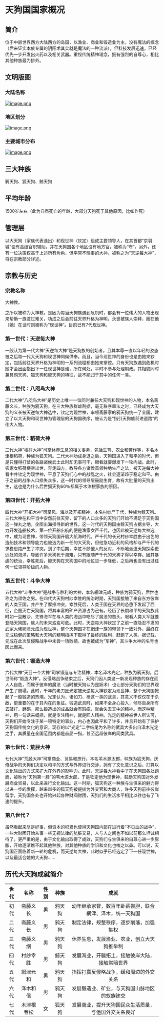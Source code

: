 # 天狗国国家概况

## 简介

位于中层世界西方大陆西方的岛国，以渔业、商业和锻造业为主，没有魔法的概念（后来证实本族专属的阴阳术其实就是魔法的一种流派），但科技发展迅速，已经优先一步开发出火药以及相关武器。重视传统精神理念，拥有强烈的自尊心，相比其他种族最为排外。

## 文明版图

### 大陆名称
[![image.png](https://i.postimg.cc/0QWwkbY7/image.png)](https://postimg.cc/HcMx3WPL)

### 地区划分
[![image.png](https://i.postimg.cc/xdBwWP7m/image.png)](https://postimg.cc/SX719cmQ)

### 主要城市分布
[![image.png](https://i.postimg.cc/DfSgWTS7/image.png)](https://postimg.cc/rzLWb7GH)

## 三大种族

鸦天狗、狐天狗、鲸天狗

## 平均年龄

1500岁左右（此为自然死亡的年龄，大部分天狗死于其他原因，比如作死）

## 管理层

以大天狗（家族代表选出）和现世神（钦定）组成主要领导人，在其首都“京羽城”设有高级官职辅助，并在天狗国各个地区设有地方官，被称为“守”。另外，还有一位决策权高于上述所有角色，但平常不理事的大神，被称之为“天逆每大神”，将在宗教部分详述。

## 宗教与历史

### 宗教名称

大神教。

之所以被称为大神教，是因为每当天狗族遇到危机时，都会有一位伟大的人物出现来帮助一族渡过难关，功成之后会前往天界升格为神明，永世被族人崇拜，而在他（她）在世时则被称为“现世神”。目前已有7代现世神。

### 第一世代：天逆每大神

一般认为第一代大神“天逆每大神”是天狗族的创始者，且其本尊一直以年轻的姿态被之后每一代大天狗和现世神伺候供奉。而且，当今现世神的身份也是由她来钦定，包括前往天界升格为神明的一系列流程都由她来掌控。只有天狗族遇到危机时她才会出面指出下一任现世神是谁，所在何处，平时不参与处理朝政。其相貌同时兼具鸦天狗、狐天狗和鲸天狗的特征，故不能归于其中的任何一类。

### 第二世代：八咫鸟大神

二代大神“八咫鸟大神”是历史上唯一一位同时兼任大天狗和现世神的人物，本名斋藤义长，种族为鸦天狗。在三大种族群雄割据，毫无秩序章法之时，已经成为大天狗的义长被天逆每大神选中，钦定为现世神，率领斋藤家的鸦天狗统一了全国，建立了以大天狗和现世神为管理层的天狗国秩序，被认为是“指引天狗族前进道路”的伟大人物。

### 第三世代：稻荷大神

三代大神“稻荷大神”司掌休养生息的相关事务，包括生育、农业和劳作等，本名木津根稻荷，种族为狐天狗。二代大神功成身退之后，天狗国进入了和平的时代，但是只懂得打仗的各路诸侯武士此时却无事可干，眼看就要爆发下一轮内战。此时，农家女稻荷横空出世，奔走四方，教导各方诸侯首领种地生产之法，被天逆每大神看中并钦定为现世神，平息了天狗们心中的战乱之火，社会逐渐趋于稳定和平。由于之前的战争人口损失众多，这一时代的领导层鼓励生育，故有大批量的天狗出生，这也是为什么后世狐天狗60％都属于木津根家族的原因。

### 第四世代：开拓大神

四代大神“开拓大神”司掌风、海以及开拓精神，本名村纱严千代，种族为鲸天狗。三代大神在和平当中安然前往天界，留下的人口众多的天狗们开始不满足于天狗国这一弹丸之地，企图出海探寻新的世界。这一时代的天狗国由鲸天狗占据主导，大力开发造船技术，第一位开船出航的便是渔家女严千代，也因此被天逆每大神选中，成为现世神，带领天狗国开启大航海时代。严千代的长兄村纱幸胜由于出色的造船技术和领导能力也被选为新一任的大天狗，但他急功近利的风格却与严千代的求稳思路产生了冲突。到了中后期，幸胜不顾他人的反对，不断地派遣天狗探索更远处的海洋，导致许多天狗死于海难，只有跟随严千代的天狗才得以幸存。因其暴虐的统治，幸胜死后，鲸天狗在天狗国中的地位进一步降低，之后再也没有出过任何一位领导阶级的人物。

### 第五世代：斗争大神

五代大神“斗争大神”是战争与胜利的大神，本名網津元成，种族为鸦天狗，后世也称之为须佐之男。在四代大天狗村纱幸胜的统治时期，天狗国接触了来自东方彼岸的人类王国，并产生了摩擦冲突，幸胜死后，人类王国在天界的怂恿下发起了西征，企图灭亡天狗国，将其丰富的矿产资源占为己有。经历了长期和平的天狗族此时如一盘散沙，先锋海军在与人类的海战中吃尽了魔法的苦头。眼看人类大军就要登陆天狗国，族人的未来岌岌可危。此时，天逆每大神钦定了之前一直隐忍不发的武家大佬網津元成为现世神，整个天狗国才在網津一族的带领下一致对外，最终在元成稳健的策略和大天狗的精明指挥下取得了最终的胜利，赶跑了人类。据记载，元成在此次反侵略战争中未尝一场败绩，故也被成为“军神”，其斗争大神的名号也因此而来。

### 第六世代：锻造大神

六代大神“天目一个大神”司掌锻造与专注精神，本名泽木光定，种族为鸦天狗，后世简称“锻造大神”。反侵略战争结束之后，天狗们因人类这一新发现种族的存在而人人自危，而属于彼岸的魔法（当时被天狗认为是妖术）也让部分天狗们的世界观产生了崩塌。此时，千年的老刀匠光定被天逆每大神钦定为现世神，整个天狗国掀起了一股锻造的热潮。光定认为，诸如刀、枪这一类的武具，其意义不仅仅在于杀敌，更重要的在于其内在的象征。锻造武具时，如果不全身心投入，倾尽自身所有去敲打、磨砺，那么锻造出的成品就会有瑕疵，就会失去其中的精神。而这种精神，用一句话来概括，就是专注精神，就是匠人精神。光定的精神被世人所认可，天狗们开始专注于某一项特定的事业，内心也因此平和了许多，并且开始有了保护天狗国传统文化的意识。现存的以“光定”二字结尾为名称的武具大多出自泽木光定之手，其质量在全国范围内都是首屈一指，甚至远超彼岸的同类武具。

### 第七世代：荒胫大神

七代大神“荒胫大神”司掌商业、贸易和旅行，本名苇木源太郎，种族为狐天狗。厌倦战争的天狗们决定以和平的方式与外界进行交涉，拥有了文化意识之后，打算以文化输出的方式来扩大在外界的影响力。此时，天逆每大神看中了在天狗国各处跑商，被称为“天狗第一胫”的苇木源太郎，于是钦定他为现世神，鼓励天狗国对外发展商业贸易，以此来进行文化输出。这一时期，狐天狗这一种族与生俱来的魅力得以进一步的发挥，越来越多的狐天狗被提拔为外交官和大商人，许多天狗前往彼岸留学，天狗国各处也开始兴起各种财阀财团，天狗们的生活水平相比以往也有了飞速的提升。

### 第八世代？

虽然看起来尽是好事，但资本的积累也使得天狗国内部在进行着“不见血的战争”，一些大财团开始从事一些无视法律的肮脏交易，人与人之间也不如以前那么坦诚相待了。更严重的是，由于文化输出取得了成效，天狗们与生俱来的自尊心进一步膨胀，开始逐渐瞧不起其他种族，对其他种族的学识和文化也嗤之以鼻。可以说，天狗国正面临着新一轮的危机，而天逆每大神，此时似乎已经选定了下一任现世神，以及最适合她的大天狗……

## 历代大天狗成就简介

世代|名称|性别|种族|成就
:--:|:--:|:--:|:--:|:--:
初代|斋藤义长|男|鸦天狗|幼年继承家督，数百年卧薪尝胆，联合網津、泽木，统一天狗国
二代|斋藤义长|男|鸦天狗|制定法律，规整秩序，逐步削藩，加强集权
三代|斋藤义纲|男|鸦天狗|休养生息，发展渔业、农业，创立大天狗推举制
四代|村纱幸胜|男|鲸天狗|发展海业，开疆拓土，接触彼岸大陆，接触常暗世界
五代|網津元和|男|鸦天狗|指挥打赢反侵略战争，缓和周边的外交关系
六代|泽木和信|男|鸦天狗|发展锻造业、矿业，与天狗国山脉地区的蚁族建交
七代|木津根春松|女|狐天狗|发展商业，提升天狗国民众生活质量，与他国外交关系良好



